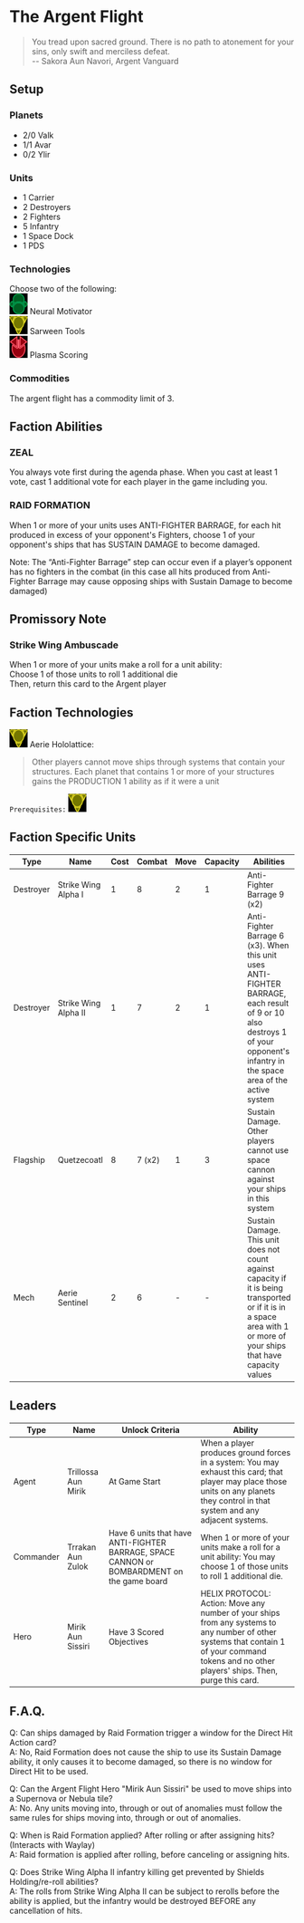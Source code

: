 # The Argent Flight
> You tread upon sacred ground. There is no path to atonement for your sins, only swift and merciless defeat.  
-- Sakora Aun Navori, Argent Vanguard

## Setup

### Planets
* 2/0 Valk
* 1/1 Avar
* 0/2 Ylir

### Units
* 1 Carrier
* 2 Destroyers
* 2 Fighters
* 5 Infantry
* 1 Space Dock
* 1 PDS

### Technologies
Choose two of the following:  
![Green Tech](../images/tech_green_small.bmp) Neural Motivator  
![Yellow Tech](../images/tech_yellow_small.bmp) Sarween Tools  
![Red Tech](../images/tech_red_small.bmp) Plasma Scoring  

### Commodities
The argent flight has a commodity limit of 3.

## Faction Abilities
### ZEAL  
You always vote first during the agenda phase. When you cast at least 1 vote, cast 1 additional vote for each player in the game including you.

### RAID FORMATION  
When 1 or more of your units uses ANTI-FIGHTER BARRAGE, for each hit produced in excess of your opponent's Fighters, choose 1 of your opponent's ships that has SUSTAIN DAMAGE to become damaged.

Note: The “Anti-Fighter Barrage” step can occur even if a player’s opponent has no fighters in the combat (in this case all hits produced from Anti-Fighter Barrage may cause opposing ships with Sustain Damage to become damaged) 

## Promissory Note
### Strike Wing Ambuscade  
When 1 or more of your units make a roll for a unit ability:  
Choose 1 of those units to roll 1 additional die  
Then, return this card to the Argent player  

## Faction Technologies
![Yellow Tech](../images/tech_yellow_small.bmp) Aerie Hololattice:  
> Other players cannot move ships through systems that contain your structures. Each planet that contains 1 or more of your structures gains the PRODUCTION 1 ability as if it were a unit

`Prerequisites:` ![Yellow Tech](../images/tech_yellow_small.bmp)

## Faction Specific Units
|Type|Name|Cost|Combat|Move|Capacity|Abilities|Prerequisites|
|-|-|-|-|-|-|-|-|
|Destroyer|Strike Wing Alpha I |1|8|2|1|Anti-Fighter Barrage 9 (x2)|None|
|Destroyer|Strike Wing Alpha II|1|7|2|1|Anti-Fighter Barrage 6 (x3). When this unit uses ANTI-FIGHTER BARRAGE, each result of 9 or 10 also destroys 1 of your opponent's infantry in the space area of the active system |![Red Tech](../images/tech_red_small.bmp)![Red Tech](../images/tech_red_small.bmp)|
|Flagship|Quetzecoatl|8|7 (x2)|1|3|Sustain Damage. Other players cannot use space cannon against your ships in this system|None|
|Mech|Aerie Sentinel|2|6|-|-|Sustain Damage. This unit does not count against capacity if it is being transported or if it is in a space area with 1 or more of your ships that have capacity values|None|

## Leaders

|Type|Name|Unlock Criteria|Ability|
|-|-|-|-|
|Agent|Trillossa Aun Mirik|At Game Start|When a player produces ground forces in a system: You may exhaust this card; that player may place those units on any planets they control in that system and any adjacent systems.|
|Commander|Trrakan Aun Zulok|Have 6 units that have ANTI-FIGHTER BARRAGE, SPACE CANNON or BOMBARDMENT on the game board|When 1 or more of your units make a roll for a unit ability: You may choose 1 of those units to roll 1 additional die.|
|Hero|Mirik Aun Sissiri|Have 3 Scored Objectives|HELIX PROTOCOL: Action: Move any number of your ships from any systems to any number of other systems that contain 1 of your command tokens and no other players' ships. Then, purge this card.|

## F.A.Q.
Q: Can ships damaged by Raid Formation trigger a window for the Direct Hit Action card?  
A: No, Raid Formation does not cause the ship to use its Sustain Damage ability, it only causes it to become damaged, so there is no window for Direct Hit to be used.

Q: Can the Argent Flight Hero "Mirik Aun Sissiri" be used to move ships into a Supernova or Nebula tile?  
A: No. Any units moving into, through or out of anomalies must follow the same rules for ships moving into, through or out of anomalies.

Q: When is Raid Formation applied? After rolling or after assigning hits? (Interacts with Waylay)  
A: Raid formation is applied after rolling, before canceling or assigning hits.

Q: Does Strike Wing Alpha II infantry killing get prevented by Shields Holding/re-roll abilities?  
A: The rolls from Strike Wing Alpha II can be subject to rerolls before the ability is applied, but the infantry would be destroyed BEFORE any cancellation of hits. 

